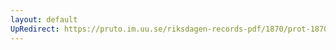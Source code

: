 ```yaml
---
layout: default
UpRedirect: https://pruto.im.uu.se/riksdagen-records-pdf/1870/prot-1870--fk--301/prot-1870--fk--301_007.pdf
---
```

